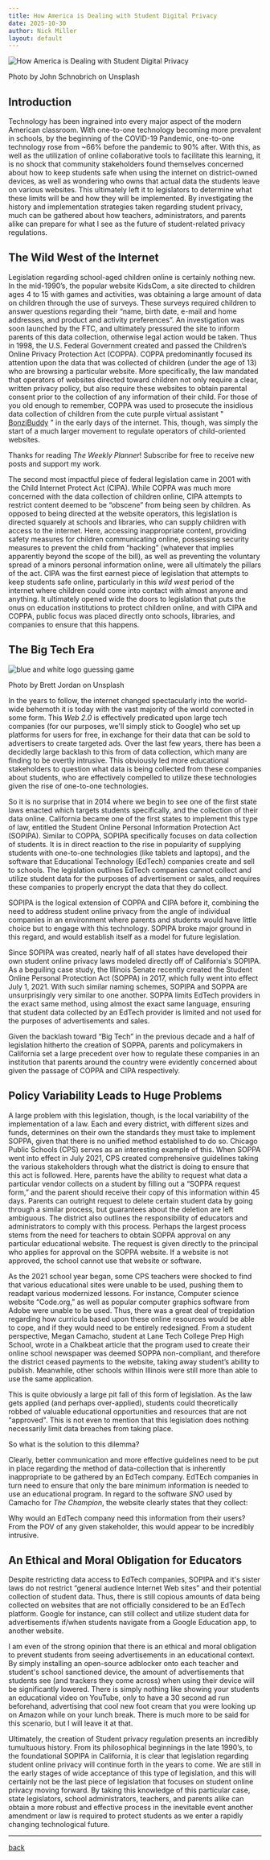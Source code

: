 ```yaml
---
title: How America is Dealing with Student Digital Privacy
date: 2025-10-30
author: Nick Miller
layout: default
---
```


![How America is Dealing with Student Digital Privacy](https://images.unsplash.com/photo-1516321318423-f06f85e504b3?crop=entropy&cs=tinysrgb&fit=max&fm=jpg&ixid=MnwzMDAzMzh8MHwxfHNlYXJjaHwxMHx8c3R1ZGVudHN8ZW58MHx8fHwxNjY0MjM0MTM5&ixlib=rb-1.2.1&q=80&w=300)

Photo by John Schnobrich on Unsplash

## Introduction

Technology has been ingrained into every major aspect of the modern American classroom. With one-to-one technology becoming more prevalent in schools, by the beginning of the COVID-19 Pandemic, one-to-one technology rose from ~66% before the pandemic to 90% after. With this, as well as the utilization of online collaborative tools to facilitate this learning, it is no shock that community stakeholders found themselves concerned about how to keep students safe when using the internet on district-owned devices, as well as wondering who owns that actual data the students leave on various websites. This ultimately left it to legislators to determine what these limits will be and how they will be implemented. By investigating the history and implementation strategies taken regarding student privacy, much can be gathered about how teachers, administrators, and parents alike can prepare for what I see as the future of student-related privacy regulations.

## The Wild West of the Internet

Legislation regarding school-aged children online is certainly nothing new. In the mid-1990’s, the popular website KidsCom, a site directed to children ages 4 to 15 with games and activities, was obtaining a large amount of data on children through the use of surveys. These surveys required children to answer questions regarding their “name, birth date, e-mail and home addresses, and product and activity preferences”. An investigation was soon launched by the FTC, and ultimately pressured the site to inform parents of this data collection, otherwise legal action would be taken. Thus in 1998, the U.S. Federal Government created and passed the Children’s Online Privacy Protection Act (COPPA). COPPA predominantly focused its attention upon the data that was collected of children (under the age of 13) who are browsing a particular website. More specifically, the law mandated that operators of websites directed toward children not only require a clear, written privacy policy, but also require these websites to obtain parental consent prior to the collection of any information of their child. For those of you old enough to remember, COPPA was used to prosecute the insidious data collection of children from the cute purple virtual assistant " [BonziBuddy](https://www.youtube.com/watch?v=nCGD92DDsvc&ref=mugmarks.study) " in the early days of the internet. This, though, was simply the start of a much larger movement to regulate operators of child-oriented websites.

Thanks for reading *The Weekly Planner*! Subscribe for free to receive new posts and support my work.

The second most impactful piece of federal legislation came in 2001 with the Child Internet Protect Act (CIPA). While COPPA was much more concerned with the data collection of children online, CIPA attempts to restrict content deemed to be “obscene” from being seen by children. As opposed to being directed at the website operators, this legislation is directed squarely at schools and libraries, who can supply children with access to the internet. Here, accessing inappropriate content, providing safety measures for children communicating online, possessing security measures to prevent the child from “hacking” (whatever that implies apparently beyond the scope of the bill), as well as preventing the voluntary spread of a minors personal information online, were all ultimately the pillars of the act. CIPA was the first earnest piece of legislation that attempts to keep students safe online, particularly in this *wild west* period of the internet where children could come into contact with almost anyone and anything. It ultimately opened wide the doors to legislation that puts the onus on education institutions to protect children online, and with CIPA and COPPA, public focus was placed directly onto schools, libraries, and companies to ensure that this happens.

## The Big Tech Era

![blue and white logo guessing game](https://images.unsplash.com/photo-1600783245777-080fd7ff9253?crop=entropy&cs=tinysrgb&fit=max&fm=jpg&ixid=MnwzMDAzMzh8MHwxfHNlYXJjaHwyNnx8YXBwc3xlbnwwfHx8fDE2NjQyMzQ0MDY&ixlib=rb-1.2.1&q=80&w=1080)

Photo by Brett Jordan on Unsplash

In the years to follow, the internet changed spectacularly into the world-wide behemoth it is today with the vast majority of the world connected in some form. This *Web 2.0* is effectively predicated upon large tech companies (for our purposes, we'll simply stick to Google) who set up platforms for users for free, in exchange for their data that can be sold to advertisers to create targeted ads. Over the last few years, there has been a decidedly large backlash to this from of data collection, which many are finding to be overtly intrusive. This obviously led more educational stakeholders to question what data is being collected from these companies about students, who are effectively compelled to utilize these technologies given the rise of one-to-one technologies.

So it is no surprise that in 2014 where we begin to see one of the first state laws enacted which targets students specifically, and the collection of their data online. California became one of the first states to implement this type of law, entitled the Student Online Personal Information Protection Act (SOPIPA). Similar to COPPA, SOPIPA specifically focuses on data collection of students. It is in direct reaction to the rise in popularity of supplying students with one-to-one technologies (like tablets and laptops), and the software that Educational Technology (EdTech) companies create and sell to schools. The legislation outlines EdTech companies cannot collect and utilize student data for the purposes of advertisement or sales, and requires these companies to properly encrypt the data that they do collect.

SOPIPA is the logical extension of COPPA and CIPA before it, combining the need to address student online privacy from the angle of individual companies in an environment where parents and students would have little choice but to engage with this technology. SOPIPA broke major ground in this regard, and would establish itself as a model for future legislation.

Since SOPIPA was created, nearly half of all states have developed their own student online privacy laws modeled directly off of California's SOPIPA. As a beguiling case study, the Illinois Senate recently created the Student Online Personal Protection Act (SOPPA) in 2017, which fully went into effect July 1, 2021. With such similar naming schemes, SOPIPA and SOPPA are unsurprisingly very similar to one another. SOPPA limits EdTech providers in the exact same method, using almost the exact same language, ensuring that student data collected by an EdTech provider is limited and not used for the purposes of advertisements and sales.

Given the backlash toward “Big Tech” in the previous decade and a half of legislation hitherto the creation of SOPPA, parents and policymakers in California set a large precedent over how to regulate these companies in an institution that parents around the country were evidently concerned about given the passage of COPPA and CIPA respectively.

## Policy Variability Leads to Huge Problems

A large problem with this legislation, though, is the local variability of the implementation of a law. Each and every district, with different sizes and funds, determines on their own the standards they must take to implement SOPPA, given that there is no unified method established to do so. Chicago Public Schools (CPS) serves as an interesting example of this. When SOPPA went into effect in July 2021, CPS created comprehensive guidelines taking the various stakeholders through what the district is doing to ensure that this act is followed. Here, parents have the ability to request what data a particular vendor collects on a student by filling out a “SOPPA request form,” and the parent should receive their copy of this information within 45 days. Parents can outright request to delete certain student data by going through a similar process, but guarantees about the deletion are left ambiguous. The district also outlines the responsibility of educators and administrators to comply with this process. Perhaps the largest process stems from the need for teachers to obtain SOPPA approval on any particular educational website. The request is given directly to the principal who applies for approval on the SOPPA website. If a website is not approved, the school cannot use that website or software.

As the 2021 school year began, some CPS teachers were shocked to find that various educational sites were unable to be used, pushing them to readapt various modernized lessons. For instance, Computer science website “Code.org,” as well as popular computer graphics software from Adobe were unable to be used. Thus, there was a great deal of trepidation regarding how curricula based upon these online resources would be able to cope, and if they would need to be entirely redesigned. From a student perspective, Megan Camacho, student at Lane Tech College Prep High School, wrote in a Chalkbeat article that the program used to create their online school newspaper was deemed SOPPA non-compliant, and therefore the district ceased payments to the website, taking away student’s ability to publish. Meanwhile, other schools within Illinois were still more than able to use the same application.

This is quite obviously a large pit fall of this form of legislation. As the law gets applied (and perhaps over-applied), students could theoretically robbed of valuable educational opportunities and resources that are not "approved". This is not even to mention that this legislation does nothing necessarily limit data breaches from taking place.

So what is the solution to this dilemma?

Clearly, better communication and more effective guidelines need to be put in place regarding the method of data-collection that is inherently inappropriate to be gathered by an EdTech company. EdTEch companies in turn need to ensure that only the bare minimum information is needed to use an educational program. In regard to the software *SNO* used by Camacho for *The Champion*, the website clearly states that they collect:

Why would an EdTech company need this information from their users? From the POV of any given stakeholder, this would appear to be incredibly intrusive.

## An Ethical and Moral Obligation for Educators

Despite restricting data access to EdTech companies, SOPIPA and it's sister laws do not restrict “general audience Internet Web sites” and their potential collection of student data. Thus, there is still copious amounts of data being collected on websites that are not officially considered to be an EdTech platform. Google for instance, can still collect and utilize student data for advertisements if/when students navigate from a Google Education app, to another website.

I am even of the strong opinion that there is an ethical and moral obligation to prevent students from seeing advertisements in an educational context. By simply installing an open-source adblocker onto each teacher and student's school sanctioned device, the amount of advertisements that students see (and trackers they come across) when using their device will be significantly lowered. There is simply nothing like showing your students an educational video on YouTube, only to have a 30 second ad run beforehand, advertising that cool new foot cream that you were looking up on Amazon while on your lunch break. There is much more to be said for this scenario, but I will leave it at that.

Ultimately, the creation of Student privacy regulation presents an incredibly tumultuous history. From its philosophical beginnings in the late 1990’s, to the foundational SOPIPA in California, it is clear that legislation regarding student online privacy will continue forth in the years to come. We are still in the early stages of wide acceptance of this type of legislation, and this will certainly not be the last piece of legislation that focuses on student online privacy moving forward. By taking this knowledge of this particular case, state legislators, school administrators, teachers, and parents alike can obtain a more robust and effective process in the inevitable event another amendment or law is required to protect students as we enter a rapidly changing technological future.

---

[^1]: Bushwell, J. (2022, May 17). What the Massive Shift to 1-to-1 Computing Means for Schools, in Charts. *Education Week*. https://www.edweek.org/technology/what-the-massive-shift-to-1-to-1-computing-means-for-schools-in-charts/2022/05

[^2]: Black, L. (2014, September 28). Student computer use raises privacy questions. *Chicago Tribune.* https://www.chicagotribune.com/news/ct-school-tablets-privacy-met-20140928-story.html

[^3]: Levin, T. (1997, July 16). *FTC Staff Sets Forth Principles For Online Information Collection From Children.* Federal Trade Commission. https://www.ftc.gov/news-events/news/press-releases/1997/07/ftc-staff-sets-forth-principles-online-information-collection-children 

[^4]: Ibid. 

[^5]: Ibid. 

[^6]: Federal Trade Commission. (2020). *Complying with COPPA: Frequently Asked Questions*. https://www.ftc.gov/business-guidance/resources/complying-coppa-frequently-asked-questions#A.%20General%20Questions

[^7]: Schwartzman, Jen (18 February 2004). \["UMG Recordings, Inc. to Pay $400,000, Bonzi Software, Inc. To Pay $75,000 to Settle COPPA Civil Penalty Charges"\](http://www.ftc.gov/opa/2004/02/bonziumg.htm). \_ftc.gov\_. \[Federal Trade Commission\](https://en.wikipedia.org/wiki/Federal\_Trade\_Commission "Federal Trade Commission").

[^8]: Federal Communications Commission. (2019, December 30). *Children's Internet Protection Act (CIPA)*. https://www.fcc.gov/consumers/guides/childrens-internet-protection-act

[^9]: Ibid.

[^10]: Ibid.

[^11]: Statista. (2022, September 20). *Number of internet and social media users worldwide as of July 2022.* https://www.statista.com/statistics/617136/digital-population-worldwide/

[^12]: Brenan, M. (2021, February 18). *Views of Big Tech Worsen; Public Wants More Regulation.* https://news.gallup.com/poll/329666/views-big-tech-worsen-public-wants-regulation.aspx 

[^13]: Common Sense Media. (n.d.). *Student Online Personal Information Protection Act (SOPIPA)*. Common Sense. https://www.commonsensemedia.org/kids-action/about-us/our-issues/digital-life/sopipa

[^14]: Ibid.

[^15]: Student Online Privacy Act, Pub. Act 100-0315, 2017 Ill. https://www.ilga.gov/legislation/publicacts/fulltext.asp?Name=100-0315

[^16]: Chicago Public Schools. (n.d.). *Student Online Personal Protection Act.* https://www.cps.edu/about/policies/student-online-personal-protection-act/

[^17]: Ibid. 

[^18]: Ibid.

[^19]: Dey, S. (2021, November 1). CPS teachers ‘blindsided’ after access to popular classroom software yanked due to new student privacy law. *Chicago Sun-Times*. https://chicago.suntimes.com/education/2021/11/1/22749383/cps-soppa-student-online-personal-protection-act-students-data-privacy-public-schools-adobe [↩](https://mugmarks.study/how-america-is-dealing-with-student/#footnote-anchor-19 "Jump back to footnote 19 in the text.")

[^20]: Ibid.

[^21]: Ibid.

[^22]: Camacho, M. (2021, November 5). I’m a student journalist. A new privacy law is interfering with Chicago’s high school newspapers. *Chalkbeat Chicago*. https://chicago.chalkbeat.org/2021/11/5/22765913/student-newspapers-chicago-soppa

[^23]: Ibid.

[^24]: SNO Sites. (2021, January 21). *Privacy Policy.* https://snosites.com/privacy-policy/

[^25]: Student Online Personal Information Protection Act, S. 1177, 839 (Cal. Stat. 2014). https://www.leginfo.legislature.ca.gov/faces/billVersionsCompareClient.xhtml?bill\_id=201320140SB1177

[back](/)
